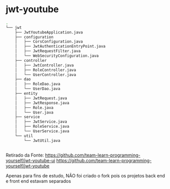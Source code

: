 # jwt-youtube
```bash
.
└── jwt
    ├── JwtYoutubeApplication.java
    ├── configuration
    │   ├── CorsConfiguration.java
    │   ├── JwtAuthenticationEntryPoint.java
    │   ├── JwtRequestFilter.java
    │   └── WebSecurityConfiguration.java
    ├── controller
    │   ├── JwtController.java
    │   ├── RoleController.java
    │   └── UserController.java
    ├── dao
    │   ├── RoleDao.java
    │   └── UserDao.java
    ├── entity
    │   ├── JwtRequest.java
    │   ├── JwtResponse.java
    │   ├── Role.java
    │   └── User.java
    ├── service
    │   ├── JwtService.java
    │   ├── RoleService.java
    │   └── UserService.java
    └── util
        └── JwtUtil.java
 
```

Retirado da Fonte: https://github.com/team-learn-programming-yourself/jwt-youtube-ui
https://github.com/team-learn-programming-yourself/jwt-youtube

Apenas para fins de estudo, NÃO foi criado o fork pois os projetos back end e front end estavam separados

